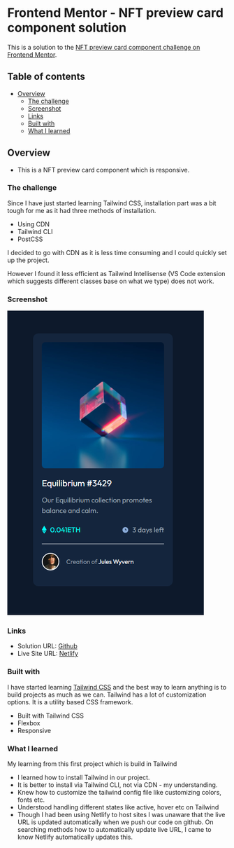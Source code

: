 # Frontend Mentor - NFT preview card component solution

This is a solution to the [NFT preview card component challenge on Frontend Mentor](https://www.frontendmentor.io/challenges/nft-preview-card-component-SbdUL_w0U). 

## Table of contents

- [Overview](#overview)
  - [The challenge](#the-challenge)
  - [Screenshot](#screenshot)
  - [Links](#links)
  - [Built with](#built-with)
  - [What I learned](#what-i-learned)
## Overview
- This is a NFT preview card component which is responsive.

### The challenge

Since I have just started learning Tailwind CSS, installation part was a bit tough for me as it had three methods of installation.
- Using CDN
- Tailwind CLI
- PostCSS

I decided to go with CDN as it is less time consuming and I could quickly set up the project. 

However I found it less efficient as Tailwind Intellisense (VS Code extension which suggests different classes base on what we type) does not work. 
### Screenshot

![NFT-CARD](./images/nft-screenshot.png)


### Links

- Solution URL: [Github](https://github.com/rk-codeflow/tw1-nft-preview-card)
- Live Site URL: [Netlify](https://nft-card-componentt.netlify.app/)


### Built with

I have started learning [Tailwind CSS](https://tailwindcss.com/) and the best way to learn anything is to build projects as much as we can. Tailwind has a lot of customization options. It is a utility based CSS framework.

- Built with Tailwind CSS
- Flexbox
- Responsive 

### What I learned
My learning from this first project which is build in Tailwind
- I learned how to install Tailwind in our project.
- It is better to install via Tailwind CLI, not via CDN - my understanding.
- Knew how to customize the tailwind config file like customizing colors, fonts etc.
- Understood handling different states like active, hover etc on Tailwind
- Though I had been using Netlify to host sites I was unaware that the live URL is updated automatically when we push our code on github. On searching methods how to     automatically update live URL, I came to know Netlify automatically updates this.